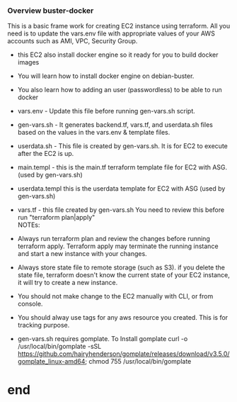 ### Overview buster-docker 
This is a basic frame work for creating EC2 instance using terraform.  All you need is to update the vars.env file with appropriate values of your AWS accounts such as AMI, VPC, Security Group. 
* this EC2 also install docker engine so it ready for you to build docker images
* You will learn how to install docker engine on debian-buster.
* You also learn how to adding an user (passwordless) to be able to run docker
* vars.env - Update this file before running gen-vars.sh script.
* gen-vars.sh - It generates backend.tf, vars.tf, and userdata.sh files based on the values in the vars.env & template files.
* userdata.sh - This file is created by gen-vars.sh. It is for EC2 to execute after the EC2 is up.   
* main.templ - this is the main.tf terraform template file for EC2 with ASG. (used by gen-vars.sh)
* userdata.templ this is the userdata template for EC2 with ASG (used by gen-vars.sh)
* vars.tf - this file created by gen-vars.sh  You need to review this before run "terraform plan|apply"   
NOTEs:   
* Always run terraform plan and review the changes before running terraform apply.  Terraform apply may terminate the running instance and start a new instance with your changes.  
  
* Always store state file to remote storage (such as S3).  if you delete the state file, terraform doesn't know the current state of your EC2 instance, it will try to create a new instance.   

* You should not make change to the EC2 manually with CLI, or from console.  
* You should alway use tags for any aws resource you created.  This is for tracking purpose.
* gen-vars.sh requires gomplate.  To Install gomplate curl -o /usr/local/bin/gomplate -sSL https://github.com/hairyhenderson/gomplate/releases/download/v3.5.0/gomplate_linux-amd64; chmod 755 /usr/local/bin/gomplate

#  end   #
